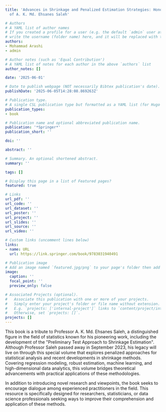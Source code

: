 ```yaml
---
title: 'Advances in Shrinkage and Penalized Estimation Strategies: Honoring the Contributions
  of A. K. Md. Ehsanes Saleh'

# Authors
# A YAML list of author names
# If you created a profile for a user (e.g. the default `admin` user at `content/authors/admin/`), 
# write the username (folder name) here, and it will be replaced with their full name and linked to their profile.
authors:
- Mohammad Arashi
- admin

# Author notes (such as 'Equal Contribution')
# A YAML list of notes for each author in the above `authors` list
author_notes: []

date: '2025-06-01'

# Date to publish webpage (NOT necessarily Bibtex publication's date).
publishDate: '2025-06-05T14:28:08.869263Z'

# Publication type.
# A single CSL publication type but formatted as a YAML list (for Hugo requirements).
publication_types:
- book

# Publication name and optional abbreviated publication name.
publication: '*Springer*'
publication_short: ''

doi: ''

abstract: ''

# Summary. An optional shortened abstract.
summary: ''

tags: []

# Display this page in a list of Featured pages?
featured: true

# Links
url_pdf: ''
url_code: ''
url_dataset: ''
url_poster: ''
url_project: ''
url_slides: ''
url_source: ''
url_video: ''

# Custom links (uncomment lines below)
links:
- name: URL
  url: https://link.springer.com/book/9783031940491

# Publication image
# Add an image named `featured.jpg/png` to your page's folder then add a caption below.
image:
  caption: ''
  focal_point: ''
  preview_only: false

# Associated Projects (optional).
#   Associate this publication with one or more of your projects.
#   Simply enter your project's folder or file name without extension.
#   E.g. `projects: ['internal-project']` links to `content/project/internal-project/index.md`.
#   Otherwise, set `projects: []`.
projects: []
---
```

This book is a tribute to Professor A. K. Md. Ehsanes Saleh, a distinguished figure in the field of statistics known for his pioneering work, including the development of the "Preliminary Test Approach to Shrinkage Estimation". Although Professor Saleh passed away in September 2023, his legacy will live on through this special volume that explores penalized approaches for statistical analysis and recent developments in shrinkage methods. Covering regression modeling, robust estimation, machine learning, and high-dimensional data analytics, this volume bridges theoretical advancements with practical applications of these methodologies.

In addition to introducing novel research and viewpoints, the book seeks to encourage dialogue among experienced practitioners in the field. This resource is specifically designed for researchers, statisticians, or data science professionals seeking ways to improve their comprehension and application of these methods.
